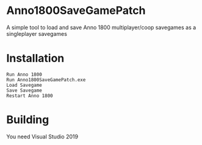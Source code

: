 # Anno1800SaveGamePatch
A simple tool to load and save Anno 1800 multiplayer/coop savegames as a singleplayer savegames

# Installation
```
Run Anno 1800
Run Anno1800SaveGamePatch.exe
Load Savegame
Save Savegame
Restart Anno 1800
```

# Building
You need Visual Studio 2019
